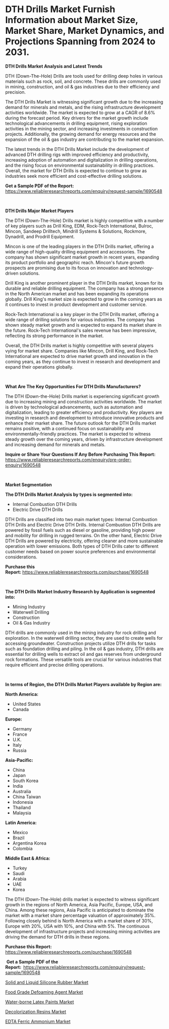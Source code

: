 <p><h1>DTH Drills Market Furnish Information about Market Size, Market Share, Market Dynamics, and Projections Spanning from 2024 to 2031.</h1></p><p><strong>DTH Drills Market Analysis and Latest Trends</strong></p>
<p><p>DTH (Down-The-Hole) Drills are tools used for drilling deep holes in various materials such as rock, soil, and concrete. These drills are commonly used in mining, construction, and oil & gas industries due to their efficiency and precision.</p><p>The DTH Drills Market is witnessing significant growth due to the increasing demand for minerals and metals, and the rising infrastructure development activities worldwide. The market is expected to grow at a CAGR of 8.6% during the forecast period. Key drivers for the market growth include technological advancements in drilling equipment, rising exploration activities in the mining sector, and increasing investments in construction projects. Additionally, the growing demand for energy resources and the expansion of the oil & gas industry are contributing to the market expansion.</p><p>The latest trends in the DTH Drills Market include the development of advanced DTH drilling rigs with improved efficiency and productivity, increasing adoption of automation and digitalization in drilling operations, and the rising focus on environmental sustainability in drilling practices. Overall, the market for DTH Drills is expected to continue to grow as industries seek more efficient and cost-effective drilling solutions.</p></p>
<p><strong>Get a Sample PDF of the Report:&nbsp;</strong> <a href="https://www.reliableresearchreports.com/enquiry/request-sample/1690548">https://www.reliableresearchreports.com/enquiry/request-sample/1690548</a></p>
<p>&nbsp;</p>
<p><strong>DTH Drills Major Market Players</strong></p>
<p><p>The DTH (Down-The-Hole) Drills market is highly competitive with a number of key players such as Drill King, EDM, Rock-Tech International, Bulroc, Mincon, Sandeep Drilltech, Mindrill Systems & Solutions, Rockmore, Dynadrill, and Prodrill Equipment. </p><p>Mincon is one of the leading players in the DTH Drills market, offering a wide range of high-quality drilling equipment and accessories. The company has shown significant market growth in recent years, expanding its product portfolio and geographic reach. Mincon's future growth prospects are promising due to its focus on innovation and technology-driven solutions.</p><p>Drill King is another prominent player in the DTH Drills market, known for its durable and reliable drilling equipment. The company has a strong presence in the North American market and has been expanding its operations globally. Drill King's market size is expected to grow in the coming years as it continues to invest in product development and customer service.</p><p>Rock-Tech International is a key player in the DTH Drills market, offering a wide range of drilling solutions for various industries. The company has shown steady market growth and is expected to expand its market share in the future. Rock-Tech International's sales revenue has been impressive, reflecting its strong performance in the market.</p><p>Overall, the DTH Drills market is highly competitive with several players vying for market share. Companies like Mincon, Drill King, and Rock-Tech International are expected to drive market growth and innovation in the coming years, as they continue to invest in research and development and expand their operations globally.</p></p>
<p>&nbsp;</p>
<p><strong>What Are The Key Opportunities For DTH Drills Manufacturers?</strong></p>
<p><p>The DTH (Down-the-Hole) Drills market is experiencing significant growth due to increasing mining and construction activities worldwide. The market is driven by technological advancements, such as automation and digitalization, leading to greater efficiency and productivity. Key players are investing in research and development to introduce innovative products and enhance their market share. The future outlook for the DTH Drills market remains positive, with a continued focus on sustainability and environmentally-friendly practices. The market is expected to witness steady growth over the coming years, driven by infrastructure development and increasing demand for minerals and metals.</p></p>
<p><strong>Inquire or Share Your Questions If Any Before Purchasing This Report:</strong> <a href="https://www.reliableresearchreports.com/enquiry/pre-order-enquiry/1690548">https://www.reliableresearchreports.com/enquiry/pre-order-enquiry/1690548</a></p>
<p>&nbsp;</p>
<p><strong>Market Segmentation</strong></p>
<p><strong>The DTH Drills Market Analysis by types is segmented into:</strong></p>
<p><ul><li>Internal Combustion DTH Drills</li><li>Electric Drive DTH Drills</li></ul></p>
<p><p>DTH Drills are classified into two main market types: Internal Combustion DTH Drills and Electric Drive DTH Drills. Internal Combustion DTH Drills are powered by fossil fuels such as diesel or gasoline, providing high power and mobility for drilling in rugged terrains. On the other hand, Electric Drive DTH Drills are powered by electricity, offering cleaner and more sustainable operation with lower emissions. Both types of DTH Drills cater to different customer needs based on power source preferences and environmental considerations.</p></p>
<p><strong>Purchase this Report:&nbsp;</strong><a href="https://www.reliableresearchreports.com/purchase/1690548">https://www.reliableresearchreports.com/purchase/1690548</a></p>
<p>&nbsp;</p>
<p><strong>The DTH Drills Market Industry Research by Application is segmented into:</strong></p>
<p><ul><li>Mining Industry</li><li>Waterwell Drilling</li><li>Construction</li><li>Oil & Gas Industry</li></ul></p>
<p><p>DTH drills are commonly used in the mining industry for rock drilling and exploration. In the waterwell drilling sector, they are used to create wells for accessing groundwater. Construction projects utilize DTH drills for tasks such as foundation drilling and piling. In the oil & gas industry, DTH drills are essential for drilling wells to extract oil and gas reserves from underground rock formations. These versatile tools are crucial for various industries that require efficient and precise drilling operations.</p></p>
<p>&nbsp;</p>
<p><strong>In terms of Region, the DTH Drills Market Players available by Region are:</strong></p>
<p>
    <p> <strong> North America: </strong>
        <ul>
            <li>United States</li>
            <li>Canada</li>
        </ul>
        </p> 
    <p> <strong> Europe: </strong>
        <ul>
            <li>Germany</li>
            <li>France</li>
            <li>U.K.</li>
            <li>Italy</li>
            <li>Russia</li>
        </ul>
        </p> 
    <p> <strong> Asia-Pacific: </strong>
        <ul>
            <li>China</li>
            <li>Japan</li>
            <li>South Korea</li>
            <li>India</li>
            <li>Australia</li>
            <li>China Taiwan</li>
            <li>Indonesia</li>
            <li>Thailand</li>
            <li>Malaysia</li>
        </ul>
        </p> 
    <p> <strong> Latin America: </strong>
        <ul>
            <li>Mexico</li>
            <li>Brazil</li>
            <li>Argentina Korea</li>
            <li>Colombia</li>
        </ul>
        </p> 
    <p> <strong> Middle East & Africa: </strong>
        <ul>
            <li>Turkey</li>
            <li>Saudi</li>
            <li>Arabia</li>
            <li>UAE</li>
            <li>Korea</li>
        </ul>
    </p>
    </p>
<p><p>The DTH (Down-The-Hole) drills market is expected to witness significant growth in the regions of North America, Asia Pacific, Europe, USA, and China. Among these regions, Asia Pacific is anticipated to dominate the market with a market share percentage valuation of approximately 35%. Following closely behind is North America with a market share of 30%, Europe with 20%, USA with 10%, and China with 5%. The continuous development of infrastructure projects and increasing mining activities are driving the demand for DTH drills in these regions.</p></p>
<p><strong>Purchase this Report: </strong><a href="https://www.reliableresearchreports.com/purchase/1690548">https://www.reliableresearchreports.com/purchase/1690548</a></p>
<p>&nbsp;<strong>Get a Sample PDF of the Report:&nbsp;&nbsp;</strong><a href="https://www.reliableresearchreports.com/enquiry/request-sample/1690548">https://www.reliableresearchreports.com/enquiry/request-sample/1690548</a></p>
<p><strong></strong></p>
<p><p><a href="https://github.com/timeliteaut/Market-Research-Report-List-1/blob/main/solid-and-liquid-silicone-rubber-market.md">Solid and Liquid Silicone Rubber Market</a></p><p><a href="https://github.com/bobicer/Market-Research-Report-List-2/blob/main/food-grade-defoaming-agent-market.md">Food Grade Defoaming Agent Market</a></p><p><a href="https://github.com/seekum/Market-Research-Report-List-1/blob/main/water-borne-latex-paints-market.md">Water-borne Latex Paints Market</a></p><p><a href="https://github.com/nancykennedykellievqfqt2/Market-Research-Report-List-1/blob/main/decolorization-resins-market.md">Decolorization Resins Market</a></p><p><a href="https://github.com/globismark/Market-Research-Report-List-2/blob/main/edta-ferric-ammonium-market.md">EDTA Ferric Ammonium Market</a></p></p>